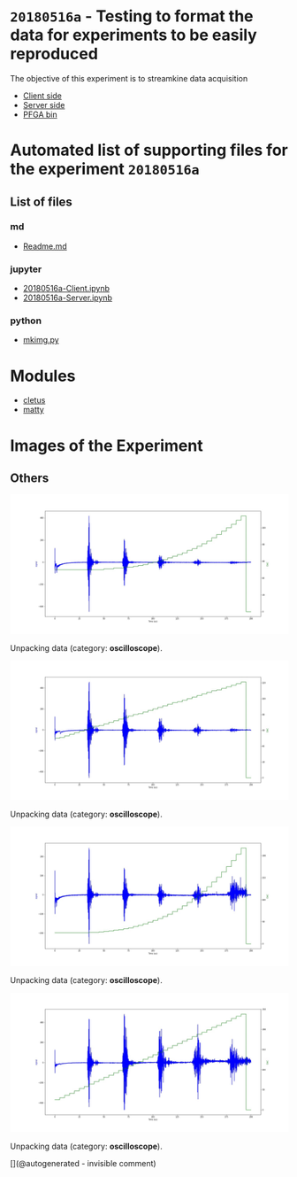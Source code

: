# `20180516a` - Testing to format the data for experiments to be easily reproduced 

The objective of this experiment is to streamkine data acquisition


* [Client side](/matty/20180516a/20180516a-Client.ipynb)
* [Server side](/matty/20180516a/20180516a-Server.ipynb)
* [PFGA bin](/matty/prog_flash/v1/eMATTY_un0rick_20180510_RESETsurRPIonly4.bin)



# Automated list of supporting files for the __experiment `20180516a`__

## List of files

### md

* [Readme.md](/matty/20180516a/Readme.md)


### jupyter

* [20180516a-Client.ipynb](/matty/20180516a/20180516a-Client.ipynb)
* [20180516a-Server.ipynb](/matty/20180516a/20180516a-Server.ipynb)


### python

* [mkimg.py](/matty/20180516a/mkimg.py)





# Modules

* [cletus](/retired/cletus/)
* [matty](/matty/)




# Images of the Experiment

## Others

![](/matty/20180516a/images/20180516a-3.json.jpg)

Unpacking data (category: __oscilloscope__).

![](/matty/20180516a/images/20180516a-4.json.jpg)

Unpacking data (category: __oscilloscope__).

![](/matty/20180516a/images/20180516a-2.json.jpg)

Unpacking data (category: __oscilloscope__).

![](/matty/20180516a/images/20180516a-1.json.jpg)

Unpacking data (category: __oscilloscope__).










[](@autogenerated - invisible comment)